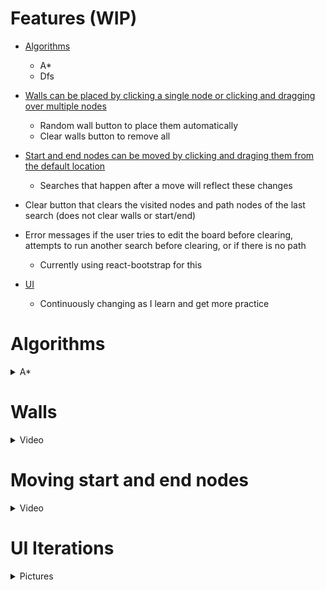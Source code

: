 # Features (WIP)

* [Algorithms](#Algorithms)
  * A*
  * Dfs
  
* [Walls can be placed by clicking a single node or clicking and dragging over multiple nodes](#Walls)
  * Random wall button to place them automatically
  * Clear walls button to remove all 
  
* [Start and end nodes can be moved by clicking and draging them from the default location](#Moving-start-and-end-nodes)
  * Searches that happen after a move will reflect these changes
 
* Clear button that clears the visited nodes and path nodes of the last search (does not clear walls or start/end)

* Error messages if the user tries to edit the board before clearing, attempts to run another search before clearing, or if there is no path
  * Currently using react-bootstrap for this 
  
* [UI](#ui-iterations)
  * Continuously changing as I learn and get more practice


# Algorithms

<details>
 <summary>A*</summary>
 
 ### A*

 https://user-images.githubusercontent.com/69610185/179322370-b7857c5e-6ea4-489c-82b2-d810d24a5eb8.mp4

</details>

# Walls

<details>
 <summary>Video</summary>

 https://user-images.githubusercontent.com/69610185/179873052-65b4f323-fc09-4d54-9b75-f4e5d9f65792.mp4

</details>
 
# Moving start and end nodes

<details>
 <summary>Video</summary>

 https://user-images.githubusercontent.com/69610185/179873465-a970a64e-732c-4c2e-b6d0-7b7caec0cf34.mp4

</details>
 
# UI Iterations

<details>
 <summary>Pictures</summary>

 ### 3 (current)

 ![PathFindUI3](https://user-images.githubusercontent.com/69610185/180331802-439af8f8-e4e7-49fb-be5d-a5a6088897da.PNG)


 ### 2

 ![PathFindUI2](https://user-images.githubusercontent.com/69610185/180331791-04044658-a528-442a-b86a-031c1dbb8ddd.PNG)


 ### 1

 ![PathFindUI1](https://user-images.githubusercontent.com/69610185/180331775-d7734f72-fefe-4d2e-96e6-c80d3250b359.PNG)

</details>
